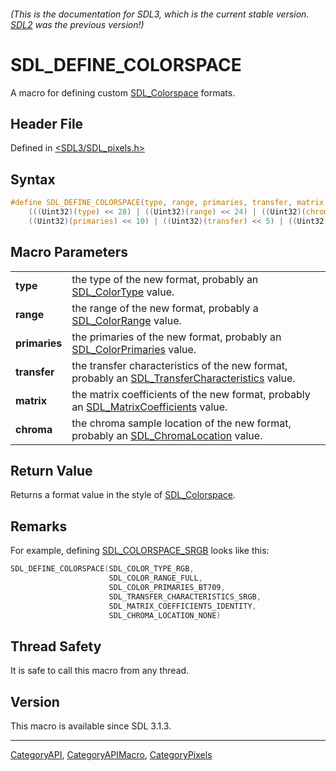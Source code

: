 ###### (This is the documentation for SDL3, which is the current stable version. [SDL2](https://wiki.libsdl.org/SDL2/) was the previous version!)
# SDL_DEFINE_COLORSPACE

A macro for defining custom [SDL_Colorspace](SDL_Colorspace) formats.

## Header File

Defined in [<SDL3/SDL_pixels.h>](https://github.com/libsdl-org/SDL/blob/main/include/SDL3/SDL_pixels.h)

## Syntax

```c
#define SDL_DEFINE_COLORSPACE(type, range, primaries, transfer, matrix, chroma) \
    (((Uint32)(type) << 28) | ((Uint32)(range) << 24) | ((Uint32)(chroma) << 20) | \
    ((Uint32)(primaries) << 10) | ((Uint32)(transfer) << 5) | ((Uint32)(matrix) << 0))
```

## Macro Parameters

|               |                                                                                                                               |
| ------------- | ----------------------------------------------------------------------------------------------------------------------------- |
| **type**      | the type of the new format, probably an [SDL_ColorType](SDL_ColorType) value.                                                 |
| **range**     | the range of the new format, probably a [SDL_ColorRange](SDL_ColorRange) value.                                               |
| **primaries** | the primaries of the new format, probably an [SDL_ColorPrimaries](SDL_ColorPrimaries) value.                                  |
| **transfer**  | the transfer characteristics of the new format, probably an [SDL_TransferCharacteristics](SDL_TransferCharacteristics) value. |
| **matrix**    | the matrix coefficients of the new format, probably an [SDL_MatrixCoefficients](SDL_MatrixCoefficients) value.                |
| **chroma**    | the chroma sample location of the new format, probably an [SDL_ChromaLocation](SDL_ChromaLocation) value.                     |

## Return Value

Returns a format value in the style of [SDL_Colorspace](SDL_Colorspace).

## Remarks

For example, defining [SDL_COLORSPACE_SRGB](SDL_COLORSPACE_SRGB) looks like
this:

```c
SDL_DEFINE_COLORSPACE(SDL_COLOR_TYPE_RGB,
                      SDL_COLOR_RANGE_FULL,
                      SDL_COLOR_PRIMARIES_BT709,
                      SDL_TRANSFER_CHARACTERISTICS_SRGB,
                      SDL_MATRIX_COEFFICIENTS_IDENTITY,
                      SDL_CHROMA_LOCATION_NONE)
```

## Thread Safety

It is safe to call this macro from any thread.

## Version

This macro is available since SDL 3.1.3.

----
[CategoryAPI](CategoryAPI), [CategoryAPIMacro](CategoryAPIMacro), [CategoryPixels](CategoryPixels)

